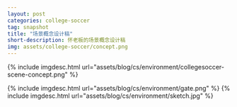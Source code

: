```yaml
---
layout: post
categories: college-soccer
tag: snapshot
title: "场景概念设计稿"
short-description: 怀老板的场景概念设计稿
img: assets/college-soccer/concept.png
---
```


{% include imgdesc.html url="assets/blog/cs/environment/collegesoccer-scene-concept.png" %}


<!--more-->

{% include imgdesc.html url="assets/blog/cs/environment/gate.png" %}
{% include imgdesc.html url="assets/blog/cs/environment/sketch.jpg" %}